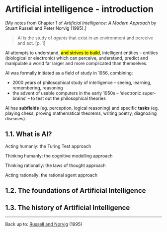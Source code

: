 # Artificial intelligence - introduction

\[My notes from Chapter 1 of *Artificial Intelligence: A Modern Approach* by Stuart Russell and Peter Norvig (1995).\]

> AI is the study of *agents* that exist in an environment and perceive and act. [p. 1]

AI attempts to understand, <mark>and strives to build</mark>, intelligent entities – entities (biological or electronic) which can perceive, understand, predict and manipulate a world far larger and more complicated than themselves.

AI was formally initiated as a field of study in 1956, combining:
- 2000 years of philosophical study of intelligence – seeing, learning, remembering, reasoning
- the advent of usable computers in the early 1950s – ‘electronic super-brains’ – to test out the philosophical theories

AI has **subfields** (eg. perception, logical reasoning) and specific **tasks** (eg. playing chess, proving mathematical theorems, writing poetry, diagnosing diseases).

## 1.1. What is AI?

Acting humanly: the Turing Test approach

Thinking humanly: the cognitive modelling approach

Thinking rationally: the laws of thought approach

Acting rationally: the rational agent approach

## 1.2. The foundations of Artificial Intelligence




## 1.3. The history of Artificial Intelligence






----

Back up to: [Russell and Norvig](index.md) (1995)
